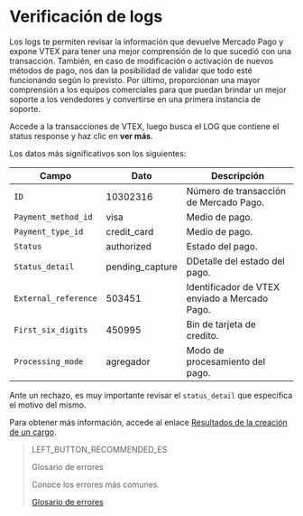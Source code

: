 # Verificación de logs

Los logs te permiten revisar la información que devuelve Mercado Pago y expone VTEX para tener una mejor comprensión de lo que sucedió con una transacción. También, en caso de modificación o activación de nuevos métodos de pago, nos dan la posibilidad de validar que todo esté funcionando según lo previsto. Por último, proporcionan una mayor comprensión a los equipos comerciales para que puedan brindar un mejor soporte a los vendedores y convertirse en una primera instancia de soporte.

Accede a la transacciones de VTEX, luego busca el LOG que contiene el status response y haz clic en **ver más**.

Los datos más significativos son los siguientes:

|Campo|Dato|Descripción|
|---|---|---|
|`ID`|10302316|Número de transacción de Mercado Pago.|
|`Payment_method_id`|visa|Medio de pago.|
|`Payment_type_id`|credit_card|Medio de pago.|
|`Status`|authorized|Estado del pago.|
|`Status_detail`|pending_capture|DDetalle del estado del pago.|
|`External_reference`|503451|Identificador de VTEX enviado a Mercado Pago.|
|`First_six_digits`|450995|Bin de tarjeta de credito.|
|`Processing_mode`|agregador|Modo de procesamiento del pago.|

Ante un rechazo, es muy importante revisar el `status_detail` que especifica el motivo del mismo.

Para obtener más información, accede al enlace [Resultados de la creación de un cargo](https://www.mercadopago[FAKER][URL][DOMAIN]/developers/es/guides/online-payments/checkout-api/handling-responses).

> LEFT_BUTTON_RECOMMENDED_ES
>
> Glosario de errores
>
> Conoce los errores más comunes.
>
> [Glosario de errores](https://www.mercadopago[FAKER][URL][DOMAIN]/developers/es/guides/plugins/unofficial/vtex/common-errors)